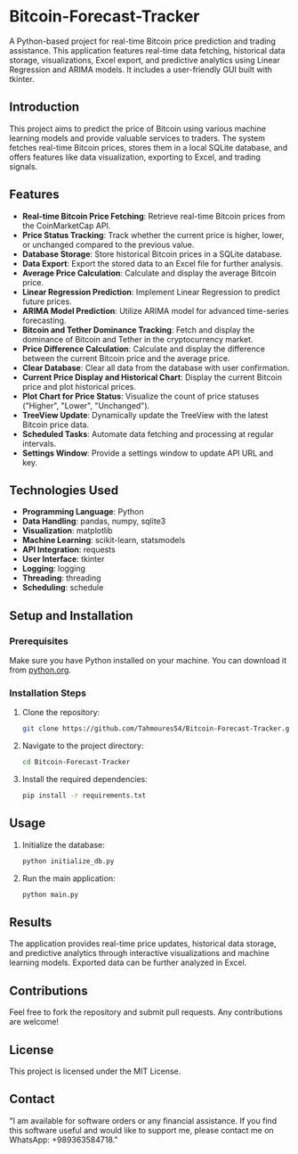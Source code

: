 # Bitcoin-Forecast-Tracker

A Python-based project for real-time Bitcoin price prediction and trading assistance. This application features real-time data fetching, historical data storage, visualizations, Excel export, and predictive analytics using Linear Regression and ARIMA models. It includes a user-friendly GUI built with tkinter.

## Introduction

This project aims to predict the price of Bitcoin using various machine learning models and provide valuable services to traders. The system fetches real-time Bitcoin prices, stores them in a local SQLite database, and offers features like data visualization, exporting to Excel, and trading signals.

## Features
- **Real-time Bitcoin Price Fetching**: Retrieve real-time Bitcoin prices from the CoinMarketCap API.
- **Price Status Tracking**: Track whether the current price is higher, lower, or unchanged compared to the previous value.
- **Database Storage**: Store historical Bitcoin prices in a SQLite database.
- **Data Export**: Export the stored data to an Excel file for further analysis.
- **Average Price Calculation**: Calculate and display the average Bitcoin price.
- **Linear Regression Prediction**: Implement Linear Regression to predict future prices.
- **ARIMA Model Prediction**: Utilize ARIMA model for advanced time-series forecasting.
- **Bitcoin and Tether Dominance Tracking**: Fetch and display the dominance of Bitcoin and Tether in the cryptocurrency market.
- **Price Difference Calculation**: Calculate and display the difference between the current Bitcoin price and the average price.
- **Clear Database**: Clear all data from the database with user confirmation.
- **Current Price Display and Historical Chart**: Display the current Bitcoin price and plot historical prices.
- **Plot Chart for Price Status**: Visualize the count of price statuses ("Higher", "Lower", "Unchanged").
- **TreeView Update**: Dynamically update the TreeView with the latest Bitcoin price data.
- **Scheduled Tasks**: Automate data fetching and processing at regular intervals.
- **Settings Window**: Provide a settings window to update API URL and key.

## Technologies Used
- **Programming Language**: Python
- **Data Handling**: pandas, numpy, sqlite3
- **Visualization**: matplotlib
- **Machine Learning**: scikit-learn, statsmodels
- **API Integration**: requests
- **User Interface**: tkinter
- **Logging**: logging
- **Threading**: threading
- **Scheduling**: schedule

## Setup and Installation

### Prerequisites
Make sure you have Python installed on your machine. You can download it from [python.org](https://www.python.org/downloads/).

### Installation Steps
1. Clone the repository:
   ```sh
   git clone https://github.com/Tahmoures54/Bitcoin-Forecast-Tracker.git
   
2. Navigate to the project directory:
   ```sh
   cd Bitcoin-Forecast-Tracker
   
3. Install the required dependencies:
   ```sh
   pip install -r requirements.txt
   
## Usage
1. Initialize the database:
   ```sh
   python initialize_db.py
   
2. Run the main application:
   ```sh
   python main.py

## Results
The application provides real-time price updates, historical data storage, and predictive analytics through interactive visualizations and machine learning models. Exported data can be further analyzed in Excel.

## Contributions
Feel free to fork the repository and submit pull requests. Any contributions are welcome!

## License
This project is licensed under the MIT License.

## Contact
"I am available for software orders or any financial assistance. If you find this software useful and would like to support me, please contact me on WhatsApp: +989363584718."
